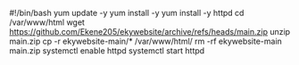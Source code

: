 #!/bin/bash
yum update -y
yum install -y
yum install -y httpd
cd /var/www/html
wget https://github.com/Ekene205/ekywebsite/archive/refs/heads/main.zip
unzip main.zip
cp -r ekywebsite-main/* /var/www/html/
rm -rf ekywebsite-main main.zip
systemctl enable httpd
systemctl start httpd

